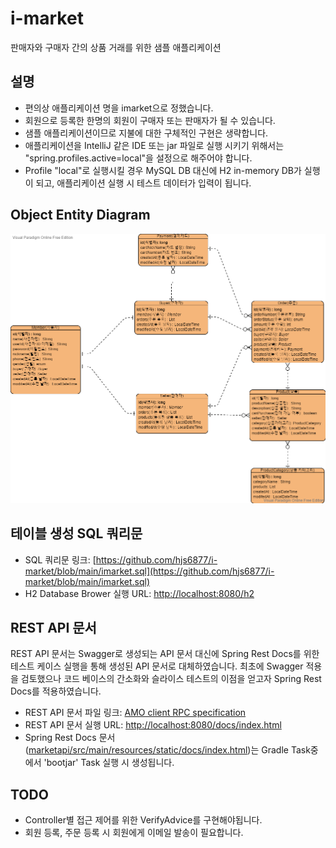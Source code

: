 # i-market
판매자와 구매자 간의 상품 거래를 위한 샘플 애플리케이션

## 설명
- 편의상 애플리케이션 명을 imarket으로 정했습니다.
- 회원으로 등록한 한명의 회원이 구매자 또는 판매자가 될 수 있습니다.
- 샘플 애플리케이션이므로 지불에 대한 구체적인 구현은 생략합니다.
- 애플리케이션을 IntelliJ 같은 IDE 또는 jar 파일로 실행 시키기 위해서는 "spring.profiles.active=local"을 설정으로 해주어야 합니다.
- Profile "local"로 실행시킬 경우 MySQL DB 대신에 H2 in-memory DB가 실행이 되고, 애플리케이션 실행 시 테스트 데이터가 입력이 됩니다.

## Object Entity Diagram
![Object Entity Diagram 이미지](https://github.com/hjs6877/i-market/blob/main/imarket_entity_diagram.png)

## 테이블 생성 SQL 쿼리문
* SQL 쿼리문 링크: [https://github.com/hjs6877/i-market/blob/main/imarket.sql](https://github.com/hjs6877/i-market/blob/main/imarket.sql)
* H2 Database Brower 실행 URL: [http://localhost:8080/h2](http://localhost:8080/h2)

## REST API 문서
REST API 문서는 Swagger로 생성되는 API 문서 대신에 Spring Rest Docs를 위한 테스트 케이스 실행을 통해 생성된 API 문서로 대체하였습니다. 
최초에 Swagger 적용을 검토했으나 코드 베이스의 간소화와 슬라이스 테스트의 이점을 얻고자 Spring Rest Docs를 적용하였습니다.
* REST API 문서 파일 링크: [AMO client RPC specification](https://github.com/amolabs/docs/blob/master/rpc.md) 
* REST API 문서 실행 URL: [http://localhost:8080/docs/index.html](http://localhost:8080/docs/index.html)
* Spring Rest Docs 문서([marketapi/src/main/resources/static/docs/index.html](https://github.com/hjs6877/i-market/blob/main/market-api/src/main/resources/static/docs/index.html))는 Gradle Task중에서 'bootjar' Task 실행 시 생성됩니다. 

## TODO
* Controller별 접근 제어를 위한 VerifyAdvice를 구현해야됩니다.
* 회원 등록, 주문 등록 시 회원에게 이메일 발송이 필요합니다.
